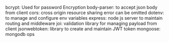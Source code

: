 bcrypt: Used for password Encryption
body-parser: to accept json body from client
cors: cross origin resource sharing error can be omitted
dotenv: to manage and configure env variables
express: node js server to maintain routing and middleware
joi: validation library for managing payload from client
jsonwebtoken: library to create and maintain JWT token
mongoose: mongodb ops

